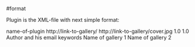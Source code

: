 #format

Plugin is the XML-file with next simple format:

<?xml version="1.0" encoding="UTF-8"?>
<library name="exgalleries">
    <name>name-of-plugin</name>
    <title>Name of plugin</title>
    <link>http://link-to-gallery/</link>
    <image>http://link-to-gallery/cover.jpg</image>
    <version>1.0</version>
    <min_api>1.0</min_api>
    <description><![CDATA[
	Description of site.
    ]]></description>
    <author>Author and his email</author>
    <jsmain><![CDATA[
function GetItem(id) {
	var res=false;
	var url = Interactor.GetLink(id);
	Interactor.Print("Update item " + id);//Interactor.Print writes to console out.
	var req = Interactor.RequestGet(url);
	var pattern = /REGEXP PATTERN FOR SEARCH LINKS TO PAGES WITH PICTURES/gi;
	while ((find = pattern.exec(req)) != null) {
		if (Interactor.FindIdByLink(find[1]) == 0) {//LINK FOUND, CHECK IF IT ALREADY EXISTS
			res = Interactor.AddItem(id, find[1]);
			//Creates the item. Should get next arguments:
			//ID - id of parent item, ARG1 - link to page
			Interactor.Print("New picture ID=" + res + ", URL=" + find[1]);
		} else {
			Interactor.Print("Skip because of exists item with URL=" + find[1]);
		}
	}
	if(!res){
		var parent = Interactor.GetParentId(id);//GETTING ID OF PARENT ITEM
		var pattern = /REGEXP PATTERN FOR SEARCH LINK TO PICTURE AND METAINFO WITHIN PAGE/i;
		if (find = req.match(pattern)) { // search for link to next part of
			res = Interactor.SaveItem(id, parent, find[1], find[3], find[4],
				find[2], 0);
				//Saves the item. Should get next arguments:
				//ID - id of item, PARENT - id of parent item, ARG2 - link to picture,
				//ARG3 - title of picture, ARG4 - author, ARG5 - description,
				//ARG6 - creation date
		}
	}
};        
        ]]>
    </jsmain>
    <keywords>keywords</keywords>
    <gallery
        name="gallery1"
        link="http://link-to-site/path-to-gallery1/"
        image="http://link-to-site/path-to-gallery1/cover-of-gallery1.jpg">
		Name of gallery 1
    </gallery>
    <gallery
        name="gallery2"
        link="http://link-to-site/path-to-gallery2/"
        image="http://link-to-site/path-to-gallery2/cover-of-gallery2.jpg">
		Name of gallery 2
    </gallery>
</library>
